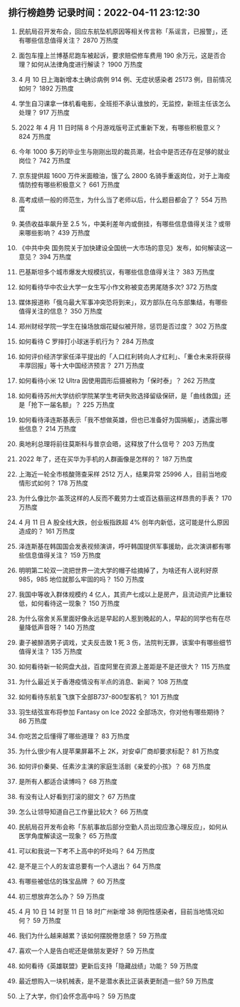 
## 排行榜趋势 记录时间：2022-04-11 23:12:30
  
  1. 民航局召开发布会，回应东航坠机原因等相关传言称「系谣言，已报警」，还有哪些信息值得关注？ 2870 万热度
    
  2. 面包车撞上兰博基尼跑车被起诉，要求赔偿修车费用 190 余万元，这是否合理？如何从法律角度进行解读？ 1900 万热度
    
  3. 4 月 10 日上海新增本土确诊病例 914 例、无症状感染者 25173 例，目前情况如何？ 1892 万热度
    
  4. 学生自习课拿一体机看电影，全班拒不承认谁放的，无监控，新班主任该怎么处理？ 917 万热度
    
  5. 2022 年 4 月 11 日时隔 8 个月游戏版号正式重新下发，有哪些积极意义？ 824 万热度
    
  6. 今年 1000 多万的毕业生与刚刚出现的裁员潮，社会中是否还存在足够的就业岗位？ 742 万热度
    
  7. 京东提供超 1600 万件米面粮油，饿了么 2800 名骑手重返岗位，对于上海疫情防控有哪些积极意义？ 661 万热度
    
  8. 高考成绩一般的师范生，为什么当了老师以后，什么题目都会了？ 554 万热度
    
  9. 美债收益率飙升至 2.5 %，中美利差年内或倒挂，有哪些信息值得关注？或带来哪些影响？ 439 万热度
    
  10. 《中共中央 国务院关于加快建设全国统一大市场的意见》发布，如何解读这一意见？ 394 万热度
    
  11. 巴基斯坦多个城市爆发大规模抗议，有哪些信息值得关注？ 383 万热度
    
  12. 如何看待华中农业大学一女生写小作文称被变态男尾随多次? 372 万热度
    
  13. 媒体报道称「俄乌最大军事冲突恐将到来」，双方部队在乌东部集结，有哪些值得关注的信息？ 350 万热度
    
  14. 郑州财经学院一学生在操场放烟花疑似被开除，惩罚是否过度？ 302 万热度
    
  15. 如何看待 C 罗摔打小球迷手机行为？ 284 万热度
    
  16. 如何评价经济学家任泽平提出的「人口红利转向人才红利」、「重仓未来将获得丰厚回报」等十大中国经济预言？ 271 万热度
    
  17. 如何看待小米 12 Ultra 因使用圆形后摄被称为「保时泰」？ 262 万热度
    
  18. 如何看待苏州大学纺织学院某学生考研失败选择留级保研，是「曲线救国」还是「抢下一届名额」？ 225 万热度
    
  19. 如何看待泽连斯基表示「我不想做英雄，但也已准备好为国捐躯」，透露出哪些信息？ 214 万热度
    
  20. 奥地利总理将前往莫斯科与普京会晤，这释放了什么信号？ 203 万热度
    
  21. 2022 年了，还在买华为手机的人群画像是怎样的？ 187 万热度
    
  22. 上海近一轮全市核酸筛查采样 2512 万人，结果异常 25996 人，目前当地疫情形式如何？ 178 万热度
    
  23. 为什么像比尔·盖茨这样的人反而不戴劳力士或百达翡丽这样昂贵的手表？ 170 万热度
    
  24. 4 月 11 日 A 股全线大跌，创业板指跌超 4% 创年内新低，这可能是什么原因造成的？ 161 万热度
    
  25. 泽连斯基在韩国国会发表视频演讲，呼吁韩国提供军事援助，此次演讲都有哪些信息值得关注？ 159 万热度
    
  26. 明明第二轮双一流把世界一流大学的帽子给摘掉了，为啥还有人说利好原 985，985 地位就那么牢固的吗？ 150 万热度
    
  27. 我国中等收入群体规模约 4 亿人，其资产七成以上是房产，且流动资产比重较低，如何看待这一现象？ 150 万热度
    
  28. 为什么宿舍关系里面好像永远是早起的人惹到晚起的人，早起的同学也有在尽量降低声音呀？ 140 万热度
    
  29. 妻子被醉酒男子调戏，丈夫反击致 1 死 3 伤，法院判无罪，该案中有哪些细节值得关注？ 135 万热度
    
  30. 如何看待新一轮网盘大战，百度阿里在资源上差距是不是还很大？ 115 万热度
    
  31. 为什么最近关于香港疫情没有半点的消息、新闻？ 108 万热度
    
  32. 如何看待东航复飞旗下全部B737-800型客机？ 101 万热度
    
  33. 羽生结弦宣布将参加 Fantasy on Ice 2022 全部场次，你对他有哪些期待？ 86 万热度
    
  34. 你吃苦之后懂得了哪些道理？ 83 万热度
    
  35. 为什么很少有人提苹果屏幕不上 2K，对安卓厂商却要求标配？ 81 万热度
    
  36. 如何评价秦昊、任素汐主演的家庭生活剧《亲爱的小孩》？ 68 万热度
    
  37. 是所有人都适合读博吗？ 68 万热度
    
  38. 有没有让人好看到打滚的甜文？ 67 万热度
    
  39. 怎么让领导知道自己工作量比较大？ 66 万热度
    
  40. 民航局召开发布会称「东航事故后部分空勤人员出现应激心理反应」，如何从医学角度解读这一现象？ 65 万热度
    
  41. 可以和我说一下考不上高中的坏处吗？ 64 万热度
    
  42. 是不是三个人的友谊总要有一个人退出？ 64 万热度
    
  43. 有哪些被低估的珠宝品牌 ？ 60 万热度
    
  44. 初三想放弃怎么办？ 59 万热度
    
  45. 4 月 10 日 14 时至 11 日 18 时广州新增 38 例阳性感染者，目前当地情况如何？ 59 万热度
    
  46. 我们为什么越来越累？该如何摆脱倦怠感？ 59 万热度
    
  47. 喜欢一个人是告白呢还是做朋友更好？ 59 万热度
    
  48. 如何看待《英雄联盟》更新后支持「隐藏战绩」功能？ 59 万热度
    
  49. 最近想购入一块机械表，是不是潜水表比正装表更耐造一些? 59 万热度
    
  50. 上了大学，你们会怀念高中吗？ 59 万热度
    
